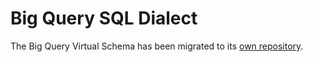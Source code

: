 # Big Query SQL Dialect

The Big Query Virtual Schema has been migrated to its [own repository](https://github.com/exasol/bigquery-virtual-schema/).
